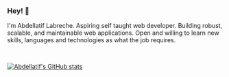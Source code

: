 ### Hey! 👋

I'm Abdellatif Labreche.
Aspiring self taught web developer. Building robust, scalable, and maintainable web applications. Open and willing to learn new skills, languages and technologies as what the job requires.

<br />

[![Abdellatif's GitHub stats](https://github-readme-stats.vercel.app/api?username=abdellatifLabr&show_icons=true&theme=dark)](https://github.com/abdellatifLabr/github-readme-stats)
